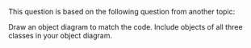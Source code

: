 <panel header="{{ icon_Q }} Draw Class Diagram for Box etc.">
<question>

This question is based on the following question from another topic:

<include src="../classDiagramsBasic/q-essay-drawClassDiagramForBoxEtc.md" />

Draw an object diagram to match the code. Include objects of all three classes in your object diagram.

</question>
</panel>
